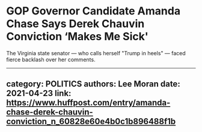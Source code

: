 # GOP Governor Candidate Amanda Chase Says Derek Chauvin Conviction ‘Makes Me Sick'

The Virginia state senator — who calls herself "Trump in heels" — faced fierce backlash over her comments.

---
category: POLITICS
authors: Lee Moran
date: 2021-04-23
link: https://www.huffpost.com/entry/amanda-chase-derek-chauvin-conviction_n_60828e60e4b0c1b896488f1b
---
